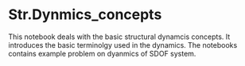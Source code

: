 # Str.Dynmics_concepts
This notebook deals with the basic structural dynamcis concepts. It introduces the basic terminolgy used in the dynamics. The notebooks contains example problem on dyanmics of  SDOF system.
